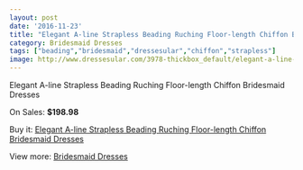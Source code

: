 ```yaml
---
layout: post
date: '2016-11-23'
title: "Elegant A-line Strapless Beading Ruching Floor-length Chiffon Bridesmaid Dresses"
category: Bridesmaid Dresses
tags: ["beading","bridesmaid","dressesular","chiffon","strapless"]
image: http://www.dressesular.com/3978-thickbox_default/elegant-a-line-strapless-beading-ruching-floor-length-chiffon-bridesmaid-dresses.jpg
---
```

Elegant A-line Strapless Beading Ruching Floor-length Chiffon Bridesmaid Dresses

On Sales: **$198.98**
<a href="https://www.dressesular.com/bridesmaid-dresses/1681-elegant-a-line-strapless-beading-ruching-floor-length-chiffon-bridesmaid-dresses.html"><amp-img layout="responsive" width="600" height="600" src="//www.dressesular.com/3978-thickbox_default/elegant-a-line-strapless-beading-ruching-floor-length-chiffon-bridesmaid-dresses.jpg" alt="Elegant A-line Strapless Beading Ruching Floor-length Chiffon Bridesmaid Dresses 0" /></a>

Buy it: [Elegant A-line Strapless Beading Ruching Floor-length Chiffon Bridesmaid Dresses](https://www.dressesular.com/bridesmaid-dresses/1681-elegant-a-line-strapless-beading-ruching-floor-length-chiffon-bridesmaid-dresses.html "Elegant A-line Strapless Beading Ruching Floor-length Chiffon Bridesmaid Dresses")

View more: [Bridesmaid Dresses](https://www.dressesular.com/4-bridesmaid-dresses "Bridesmaid Dresses")
